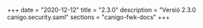 +++
date        = "2020-12-12"
title       = "2.3.0"
description = "Versió 2.3.0 canigo.security.saml"
sections    = "canigo-fwk-docs"
+++